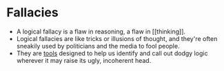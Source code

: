 # Fallacies

- A logical fallacy is a flaw in reasoning, a flaw in [[thinking]].
- Logical fallacies are like tricks or illusions of thought, and they're often sneakily used by politicians and the media to fool people.
- They are [tools](https://yourlogicalfallacyis.com/) designed to help us identify and call out dodgy logic wherever it may raise its ugly, incoherent head.
